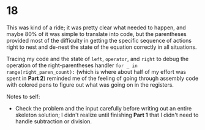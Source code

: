 # 18

This was kind of a ride; it was pretty clear what needed to happen, and maybe 80% of it was simple to translate into code, but the parentheses provided most of the difficulty in getting the specific sequence of actions right to nest and de-nest the state of the equation correctly in all situations.

Tracing my code and the state of `left`, `operator`, and `right` to debug the operation of the right-parentheses handler `for _ in range(right_paren_count):` (which is where about half of my effort was spent in **Part 2**) reminded me of the feeling of going through assembly code with colored pens to figure out what was going on in the registers.

Notes to self:
* Check the problem and the input carefully before writing out an entire skeleton solution; I didn't realize until finishing **Part 1** that I didn't need to handle subtraction or division.